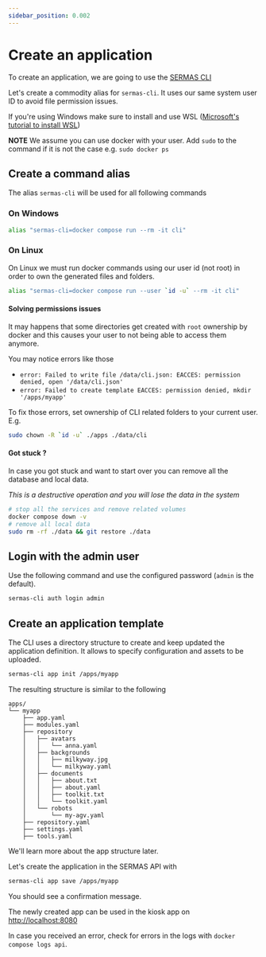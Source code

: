 ```yaml
---
sidebar_position: 0.002
---
```


# Create an application

To create an application, we are going to use the [SERMAS CLI](../sermas-cli/setup)

Let's create a commodity alias for `sermas-cli`. It uses our same system user ID to avoid file permission issues.

If you're using Windows make sure to install and use WSL ([Microsoft's tutorial to install WSL](https://learn.microsoft.com/en-us/windows/wsl/install))


**NOTE** We assume you can use docker with your user. Add `sudo` to the command if it is not the case e.g. `sudo docker ps`
## Create a command alias
The alias `sermas-cli` will be used for all following commands

### On Windows
```sh
alias "sermas-cli=docker compose run --rm -it cli"
```
### On Linux
On Linux we must run docker commands using our user id (not root) in order to own the generated files and folders.
```sh
alias "sermas-cli=docker compose run --user `id -u` --rm -it cli"
```

#### Solving permissions issues

It may happens that some directories get created with `root` ownership by docker and this causes your user to not being able to access them anymore.

You may notice errors like those 

- `error: Failed to write file /data/cli.json: EACCES: permission denied, open '/data/cli.json'`
- `error: Failed to create template EACCES: permission denied, mkdir '/apps/myapp'`

To fix those errors, set ownership of CLI related folders to your current user. E.g.

```sh
sudo chown -R `id -u` ./apps ./data/cli
```

#### Got stuck ?

In case you got stuck and want to start over you can remove all the database and local data. 

*This is a destructive operation and you will lose the data in the system*

```sh
# stop all the services and remove related volumes
docker compose down -v
# remove all local data
sudo rm -rf ./data && git restore ./data
```

## Login with the admin user

Use the following command and use the configured password (`admin` is the default).

```sh
sermas-cli auth login admin
```

## Create an application template

The CLI uses a directory structure to create and keep updated the application definition. It allows to specify configuration and assets to be uploaded.

```sh
sermas-cli app init /apps/myapp
```

The resulting structure is similar to the following

```
apps/
└── myapp
    ├── app.yaml
    ├── modules.yaml
    ├── repository
    │   ├── avatars
    │   │   └── anna.yaml
    │   ├── backgrounds
    │   │   ├── milkyway.jpg
    │   │   └── milkyway.yaml
    │   ├── documents
    │   │   ├── about.txt
    │   │   ├── about.yaml
    │   │   ├── toolkit.txt
    │   │   └── toolkit.yaml
    │   └── robots
    │       └── my-agv.yaml
    ├── repository.yaml
    ├── settings.yaml
    ├── tools.yaml
```

We'll learn more about the app structure later.

Let's create the application in the SERMAS API with 

```sh
sermas-cli app save /apps/myapp
```

You should see a confirmation message. 

The newly created app can be used in the kiosk app on [http://localhost:8080](http://localhost:8080)

In case you received an error, check for errors in the logs with `docker compose logs api`.
